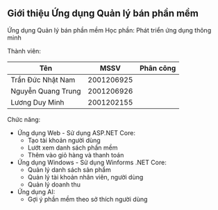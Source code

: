 ## Giới thiệu Ứng dụng Quản lý bán phần mềm

Ứng dụng Quản lý bán phần mềm
Học phần: Phát triển ứng dụng thông minh

Thành viên:

| Tên | MSSV | Phân công |
| ------------- |:-------------:| -----:|
| Trần Đức Nhật Nam | 2001206925 |  |
| Nguyễn Quang Trung | 2001206926 |  |
| Lương Duy Minh | 2001202155 |  |

Chức năng:

- Ứng dụng Web - Sử dụng ASP.NET Core:
  + Tạo tài khoản người dùng
  + Lướt xem danh sách phần mềm
  + Thêm vào giỏ hàng và thanh toán
- Ứng dụng Windows - Sử dụng Winforms .NET Core:
  + Quản lý danh sách sản phẩm
  + Quản lý tài khoản nhân viên, người dùng
  + Quản lý doanh thu
- Ứng dụng AI:
  + Gợi ý phần mềm theo sở thích người dùng


